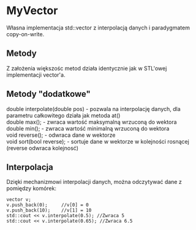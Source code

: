 # MyVector
Własna implementacja std::vector z interpolacją danych i paradygmatem copy-on-write.
## Metody
Z założenia większośc metod działa identycznie jak w STL'owej implementacji vector'a.
## Metody "dodatkowe"
double interpolate(double pos) - pozwala na interpolację danych, dla parametru całkowitego działa jak metoda at()  
double max(); - zwraca wartość maksymalną wrzuconą do wektora  
double min(); - zwraca wartość minimalną wrzuconą do wektora  
void reverse(); - odwraca dane w wektorze  
void sort(bool reverse); - sortuje dane w wektorze w kolejności rosnącej (reverse odwraca kolejnosć)  
## Interpolacja
Dzięki mechanizmowi interpolacji danych, można odczytywać dane z pomiędzy komórek:
```
vector v;
v.push_back(0);     //v[0] = 0
v.push_back(10);    //v[1] = 10
std::cout << v.interpolate(0.5); //Zwraca 5
std::cout << v.interpolate(0.65); //Zwraca 6.5
```
